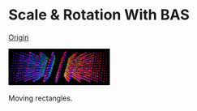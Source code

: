 Scale & Rotation With BAS
===

[Origin](https://codepen.io/zadvorsky/pen/yXdLEW)

![](2017-11-21-10-41-57.png)

Moving rectangles.
